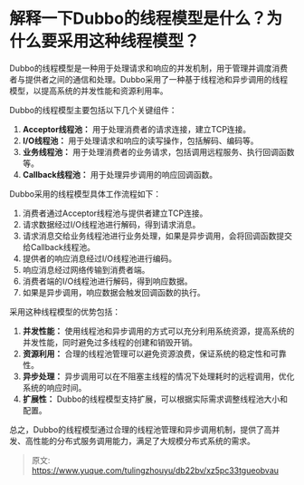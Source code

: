 # 解释一下Dubbo的线程模型是什么？为什么要采用这种线程模型？

Dubbo的线程模型是一种用于处理请求和响应的并发机制，用于管理并调度消费者与提供者之间的通信和处理。Dubbo采用了一种基于线程池和异步调用的线程模型，以提高系统的并发性能和资源利用率。



Dubbo的线程模型主要包括以下几个关键组件：

1.  **Acceptor线程池：** 用于处理消费者的请求连接，建立TCP连接。 
2.  **I/O线程池：** 用于处理请求和响应的读写操作，包括解码、编码等。 
3.  **业务线程池：** 用于处理消费者的业务请求，包括调用远程服务、执行回调函数等。 
4.  **Callback线程池：** 用于处理异步调用的响应回调函数。 



Dubbo采用的线程模型具体工作流程如下：

1.  消费者通过Acceptor线程池与提供者建立TCP连接。 
2.  请求数据经过I/O线程池进行解码，得到请求消息。 
3.  请求消息交给业务线程池进行业务处理，如果是异步调用，会将回调函数提交给Callback线程池。 
4.  提供者的响应消息经过I/O线程池进行编码。 
5.  响应消息经过网络传输到消费者端。 
6.  消费者端的I/O线程池进行解码，得到响应数据。 
7.  如果是异步调用，响应数据会触发回调函数的执行。 



采用这种线程模型的优势包括：



1.  **并发性能：** 使用线程池和异步调用的方式可以充分利用系统资源，提高系统的并发性能，同时避免过多线程的创建和销毁开销。 
2.  **资源利用：** 合理的线程池管理可以避免资源浪费，保证系统的稳定性和可靠性。 
3.  **异步处理：** 异步调用可以在不阻塞主线程的情况下处理耗时的远程调用，优化系统的响应时间。 
4.  **扩展性：** Dubbo的线程模型支持扩展，可以根据实际需求调整线程池大小和配置。 



总之，Dubbo的线程模型通过合理的线程池管理和异步调用机制，提供了高并发、高性能的分布式服务调用能力，满足了大规模分布式系统的需求。



> 原文: <https://www.yuque.com/tulingzhouyu/db22bv/xz5pc33tgueobvau>